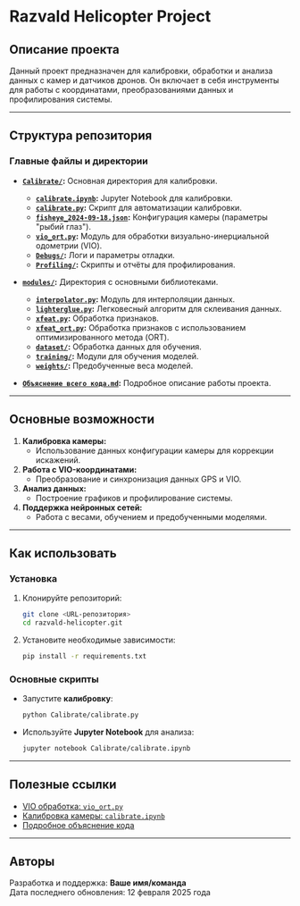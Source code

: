 # Razvald Helicopter Project

## Описание проекта

Данный проект предназначен для калибровки, обработки и анализа данных с камер и датчиков дронов. Он включает в себя инструменты для работы с координатами, преобразованиями данных и профилирования системы.

---

## Структура репозитория

### Главные файлы и директории

- **[`Calibrate/`](./Calibrate/):** Основная директория для калибровки.
  - **[`calibrate.ipynb`](./Calibrate/calibrate.ipynb):** Jupyter Notebook для калибровки.
  - **[`calibrate.py`](./Calibrate/calibrate.py):** Скрипт для автоматизации калибровки.
  - **[`fisheye_2024-09-18.json`](./Calibrate/fisheye_2024-09-18.json):** Конфигурация камеры (параметры "рыбий глаз").
  - **[`vio_ort.py`](./Calibrate/vio_ort.py):** Модуль для обработки визуально-инерциальной одометрии (VIO).
  - **[`Debugs/`](./Calibrate/Debugs):** Логи и параметры отладки.
  - **[`Profiling/`](./Calibrate/Profiling):** Скрипты и отчёты для профилирования.

- **[`modules/`](./modules/):** Директория с основными библиотеками.
  - **[`interpolator.py`](./modules/interpolator.py):** Модуль для интерполяции данных.
  - **[`lighterglue.py`](./modules/lighterglue.py):** Легковесный алгоритм для склеивания данных.
  - **[`xfeat.py`](./modules/xfeat.py):** Обработка признаков.
  - **[`xfeat_ort.py`](./modules/xfeat_ort.py):** Обработка признаков с использованием оптимизированного метода (ORT).
  - **[`dataset/`](./modules/dataset):** Обработка данных для обучения.
  - **[`training/`](./modules/training):** Модули для обучения моделей.
  - **[`weights/`](./modules/weights):** Предобученные веса моделей.

- **[`Объяснение всего кода.md`](./Объяснение%20всего%20кода.md):** Подробное описание работы проекта.

---

## Основные возможности

1. **Калибровка камеры:**
   - Использование данных конфигурации камеры для коррекции искажений.
2. **Работа с VIO-координатами:**
   - Преобразование и синхронизация данных GPS и VIO.
3. **Анализ данных:**
   - Построение графиков и профилирование системы.
4. **Поддержка нейронных сетей:**
   - Работа с весами, обучением и предобученными моделями.

---

## Как использовать

### Установка

1. Клонируйте репозиторий:
   ```bash
   git clone <URL-репозитория>
   cd razvald-helicopter.git
   ```

2. Установите необходимые зависимости:
   ```bash
   pip install -r requirements.txt
   ```

### Основные скрипты

- Запустите **калибровку**:
  ```bash
  python Calibrate/calibrate.py
  ```

- Используйте **Jupyter Notebook** для анализа:
  ```bash
  jupyter notebook Calibrate/calibrate.ipynb
  ```

---

## Полезные ссылки

- [VIO обработка: `vio_ort.py`](./Calibrate/vio_ort.py)
- [Калибровка камеры: `calibrate.ipynb`](./Calibrate/calibrate.ipynb)
- [Подробное объяснение кода](./Объяснение%20всего%20кода.md)

---

## Авторы

Разработка и поддержка: **Ваше имя/команда**  
Дата последнего обновления: 12 февраля 2025 года
```